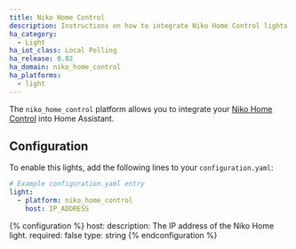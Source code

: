 ```yaml
---
title: Niko Home Control
description: Instructions on how to integrate Niko Home Control lights into Home Assistant.
ha_category:
  - Light
ha_iot_class: Local Polling
ha_release: 0.82
ha_domain: niko_home_control
ha_platforms:
  - light
---
```


The `niko_home_control` platform allows you to integrate your [Niko Home Control](https://www.niko.eu/enus/products/niko-home-control) into Home Assistant.

## Configuration

To enable this lights, add the following lines to your `configuration.yaml`:

```yaml
# Example configuration.yaml entry
light:
  - platform: niko_home_control
    host: IP_ADDRESS
```

{% configuration %}
host:
  description: The IP address of the Niko Home light.
  required: false
  type: string
{% endconfiguration %}
